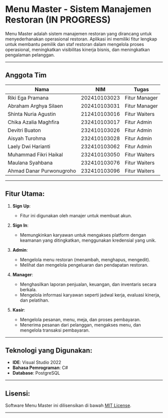 # Menu Master - Sistem Manajemen Restoran (IN PROGRESS)

Menu Master adalah sistem manajemen restoran yang dirancang untuk menyederhanakan operasional restoran. Aplikasi ini memiliki fitur lengkap untuk membantu pemilik dan staf restoran dalam mengelola proses operasional, meningkatkan visibilitas kinerja bisnis, dan meningkatkan pengalaman pelanggan.

---

## Anggota Tim

| Nama                      | NIM          | Tugas                |
|---------------------------|--------------|----------------------|
| Riki Ega Pramana          | 202410103023 | Fitur Manager        |
| Abraham Arghya Silaen     | 202410103031 | Fitur Manager        |
| Shinta Nuria Agustin      | 212410103016 | Fitur Waiters        |
| Chika Azalia Maghfira     | 232410103017 | Fitur Admin          |
| Devitri Buaton            | 232410103026 | Fitur Admin          |
| Aisyah Turohma            | 232410103028 | Fitur Admin          |
| Laely Dwi Harianti        | 232410103062 | Fitur Admin          |
| Muhammad Fikri Haikal     | 232410103050 | Fitur Waiters        |
| Maulana Syahbana          | 232410103076 | Fitur Waiters        |
| Ahmad Danar Purwonugroho  | 232410103096 | Fitur Waiters        |

---

## Fitur Utama:

1. **Sign Up**:
   - Fitur ini digunakan oleh manajer untuk membuat akun.

2. **Sign In**:
   - Memungkinkan karyawan untuk mengakses platform dengan keamanan yang ditingkatkan, menggunakan kredensial yang unik.

3. **Admin**:
   - Mengelola menu restoran (menambah, menghapus, mengedit).
   - Melihat dan mengelola pengeluaran dan pendapatan restoran.

4. **Manager**:
   - Menghasilkan laporan penjualan, keuangan, dan inventaris secara berkala.
   - Mengelola informasi karyawan seperti jadwal kerja, evaluasi kinerja, dan pelatihan.

5. **Kasir**:
   - Mengelola pesanan, menu, meja, dan proses pembayaran.
   - Menerima pesanan dari pelanggan, mengakses menu, dan mengelola transaksi pembayaran.

---

## Teknologi yang Digunakan:

- **IDE**: Visual Studio 2022
- **Bahasa Pemrograman**: C#
- **Database**: PostgreSQL

---

## Lisensi:

Software Menu Master ini dilisensikan di bawah [MIT License](LICENSE).

---
